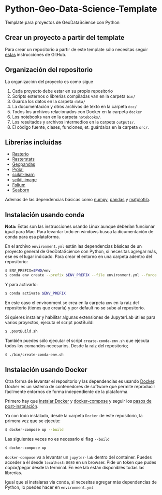 # Python-Geo-Data-Science-Template
Template para proyectos de GeoDataScience con Python

## Crear un proyecto a partir del template

Para crear un repositorio a partir de este template sólo necesitas seguir [estas](https://help.github.com/en/github/creating-cloning-and-archiving-repositories/creating-a-repository-from-a-template) instrucciones de GitHub.

## Organización del repositorio

La organización del proyecto es como sigue

1. Cada proyecto debe estar en su propio repositorio
2. Scripts externos o librerías compiladas van en la carpeta `bin/`
3. Guarda los datos en la carpeta `data/`
4. La documentación y otros archivos de texto en la carpeta `doc/`
5. Todos los archivos relacionados con Docker en la carpeta `docker`
6. Los notebooks van en la carpeta `notebooks/`.
7. Los resultados y archivos intermedios en la carpeta `outputs/`.
8. El código fuente, clases, funciones, et. guárdalos en la carpeta `src/`.

## Librerías incluidas

* [Rasterio](https://rasterio.readthedocs.io/en/latest/)
* [Rasterstats](https://pythonhosted.org/rasterstats/)
* [Geopandas](https://geopandas.org/)
* [PySal](https://pysal.org/)
* [scikit-learn](https://scikit-learn.org/stable/)
* [scikit-image](https://scikit-image.org/)
* [Folium](https://python-visualization.github.io/folium/)
* [Seaborn](https://seaborn.pydata.org/)

Además de las dependencias básicas como [numpy](https://numpy.org/), [pandas](https://pandas.pydata.org/) y [matplotlib](https://matplotlib.org/).
 
## Instalación usando conda

**Nota:** Estas son las instrucciones usando Linux aunque deberían funcionar igual para Mac. Para levantar todo en windows busca la dicumentación de conda para esa plataforma.

En el archivo `environment.yml` están las dependencias básicas de un proyecto general de GeoDataScience con Python, si necesitas agregar más, ese es el lugar indicado. Para crear el entorno en una carpeta adentro del repositorio:

````bash
$ ENV_PREFIX=$PWD/env
$ conda env create --prefix $ENV_PREFIX --file environment.yml --force
````

Y para activarlo:

````bash
$ conda activate $ENV_PREFIX
````
En este caso el environment se crea en la carpeta `env` en la raiz del repositorio (tienes que crearla) y por default no se sube al repositorio.

Si quieres instalar y habilitar algunas extensiones de JupyterLab útiles para varios proyectos, ejecuta el script postBuild:

````bash
$ .postBuild.sh
````
También puedes sólo ejecutar el script `create-conda-env.sh` que ejecuta todos los comandos necesarios. Desde la raiz del repositorio;

````bash
$ ./bin/create-conda-env.sh
````

## Instalación usando Docker

Otra forma de levantar el repositorio y las dependencias es usando [Docker](https://www.docker.com/). Docker es un sistema de contenedores de software que permite reproducir fácilmente entornos de forma independiente de la plataforma.

Primero hay que [instalar Docker](https://docs.docker.com/engine/install/ubuntu/) y [docker-compose](https://docs.docker.com/compose/install/) y seguir los [pasos de post-instalación](https://docs.docker.com/engine/install/linux-postinstall/).


Ya con todo instalado, desde la carpeta `Docker` de este repositorio, la primera vez que se ejecute:

````bash
$ docker-compose up --build
````

Las siguientes veces no es necesario el flag `--build`

````bash
$ docker-compose up 
````
`docker-compose` va a levantar un `jupyter-lab` dentro del container. Puedes acceder a él desde `localhost:8080` en un browser. Pide un token que pudes copiar/pegar desde la terminal. En ese lab están disponibles todas las librerías.

Igual que si instalaras via conda, si necesitas agregar más dependencias de Python, lo puedes hacer en `environment.yml`
